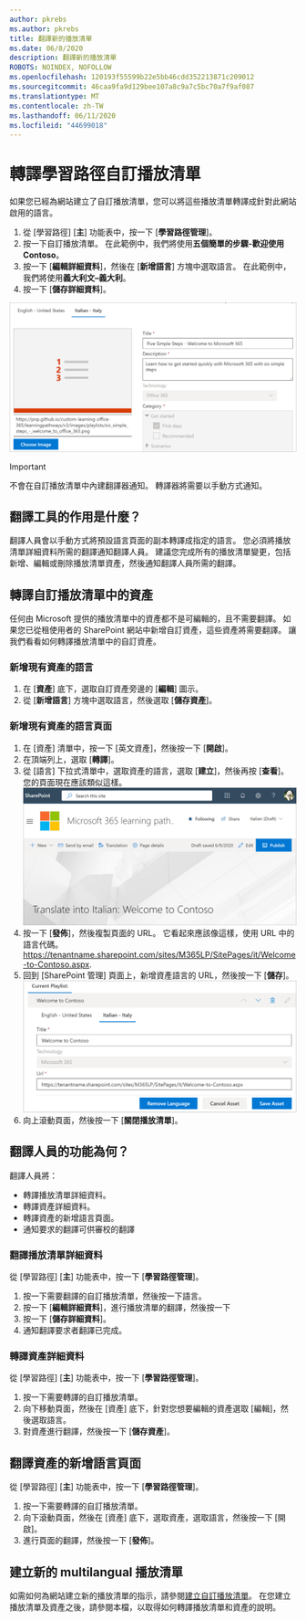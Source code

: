 ```yaml
---
author: pkrebs
ms.author: pkrebs
title: 翻譯新的播放清單
ms.date: 06/8/2020
description: 翻譯新的播放清單
ROBOTS: NOINDEX, NOFOLLOW
ms.openlocfilehash: 120193f55599b22e5bb46cdd352213871c209012
ms.sourcegitcommit: 46caa9fa9d129bee107a8c9a7c5bc70a7f9af087
ms.translationtype: MT
ms.contentlocale: zh-TW
ms.lasthandoff: 06/11/2020
ms.locfileid: "44699018"
---
```

# <a name="translate-a-learning-pathways-custom-playlist"></a>轉譯學習路徑自訂播放清單
如果您已經為網站建立了自訂播放清單，您可以將這些播放清單轉譯成針對此網站啟用的語言。

1.  從 [學習路徑] [**主**] 功能表中，按一下 [**學習路徑管理**]。 
2.  按一下自訂播放清單。 在此範例中，我們將使用**五個簡單的步驟-歡迎使用 Contoso**。 
3.  按一下 [**編輯詳細資料**]，然後在 [**新增語言**] 方塊中選取語言。 在此範例中，我們將使用**義大利文–義大利**。 
5.  按一下 [**儲存詳細資料**]。 

![custom_update_ml_pldetail.png](media/custom_update_ml_pldetail.png)

> [!IMPORTANT]
> 不會在自訂播放清單中內建翻譯器通知。 轉譯器將需要以手動方式通知。 

## <a name="what-does-a-translator-do"></a>翻譯工具的作用是什麼？
翻譯人員會以手動方式將預設語言頁面的副本轉譯成指定的語言。 您必須將播放清單詳細資料所需的翻譯通知翻譯人員。 建議您完成所有的播放清單變更，包括新增、編輯或刪除播放清單資產，然後通知翻譯人員所需的翻譯。

## <a name="translate-the-assets-in-the-custom-playlist"></a>轉譯自訂播放清單中的資產
任何由 Microsoft 提供的播放清單中的資產都不是可編輯的，且不需要翻譯。 如果您已從租使用者的 SharePoint 網站中新增自訂資產，這些資產將需要翻譯。 讓我們看看如何轉譯播放清單中的自訂資產。

### <a name="add-a-language-for-an-existing-asset"></a>新增現有資產的語言
1. 在 [**資產**] 底下，選取自訂資產旁邊的 [**編輯**] 圖示。 
2. 從 [**新增語言**] 方塊中選取語言，然後選取 [**儲存資產**]。

### <a name="add-a-language-page-for-an-existing-asset"></a>新增現有資產的語言頁面
1. 在 [資產] 清單中，按一下 [英文資產]，然後按一下 [**開啟**]。
2. 在頂端列上，選取 [**轉譯**]。
3. 從 [語言] 下拉式清單中，選取資產的語言，選取 [**建立**]，然後再按 [**查看**]。 您的頁面現在應該類似這樣。 
![custom_update_ml_transcusplpage.png](media/custom_update_ml_transcusplpage.png)
4. 按一下 [**發佈**]，然後複製頁面的 URL。 它看起來應該像這樣，使用 URL 中的語言代碼。
https://tenantname.sharepoint.com/sites/M365LP/SitePages/it/Welcome-to-Contoso.aspx.
5. 回到 [SharePoint 管理] 頁面上，新增資產語言的 URL，然後按一下 [**儲存**]。 
![custom_update_ml_transcusplurl.png](media/custom_update_ml_transcusplurl.png)
6.  向上滾動頁面，然後按一下 [**關閉播放清單**]。

## <a name="what-the-translator-does"></a>翻譯人員的功能為何？
翻譯人員將：
- 轉譯播放清單詳細資料。
- 轉譯資產詳細資料。
- 轉譯資產的新增語言頁面。
- 通知要求的翻譯可供審校的翻譯

### <a name="translate-playlist-details"></a>翻譯播放清單詳細資料
從 [學習路徑] [**主**] 功能表中，按一下 [**學習路徑管理**]。 
1. 按一下需要翻譯的自訂播放清單，然後按一下語言。 
2. 按一下 [**編輯詳細資料**]，進行播放清單的翻譯，然後按一下 
3. 按一下 [**儲存詳細資料**]。 
4. 通知翻譯要求者翻譯已完成。 

### <a name="translate-asset-details"></a>轉譯資產詳細資料
從 [學習路徑] [**主**] 功能表中，按一下 [**學習路徑管理**]。 
1. 按一下需要轉譯的自訂播放清單。 
2. 向下移動頁面，然後在 [資產] 底下，針對您想要編輯的資產選取 [編輯]，然後選取語言。 
3. 對資產進行翻譯，然後按一下 [**儲存資產**]。  

## <a name="translate-the-added-language-page-for-the-asset"></a>翻譯資產的新增語言頁面
從 [學習路徑] [**主**] 功能表中，按一下 [**學習路徑管理**]。 
1. 按一下需要轉譯的自訂播放清單。 
2. 向下滾動頁面，然後在 [資產] 底下，選取資產，選取語言，然後按一下 [開啟]。 
3. 進行頁面的翻譯，然後按一下 [**發佈**]。  

## <a name="create-a-new-multilangual-playlist"></a>建立新的 multilangual 播放清單
如需如何為網站建立新的播放清單的指示，請參閱[建立自訂播放清單](custom_createnewplaylist.md)。 在您建立播放清單及資產之後，請參閱本檔，以取得如何轉譯播放清單和資產的說明。 